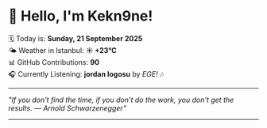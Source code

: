 # 👋 Hello, I'm Kekn9ne!

🗓️ Today is: **Sunday, 21 September 2025**  
🌤️ Weather in Istanbul: **☀️   +23°C**  
📊 GitHub Contributions: **90**  
🎧 Currently Listening: **jordan logosu** by *EGE!* 🎶

---

_"If you don't find the time, if you don't do the work, you don't get the results. — *Arnold Schwarzenegger*"_

---
